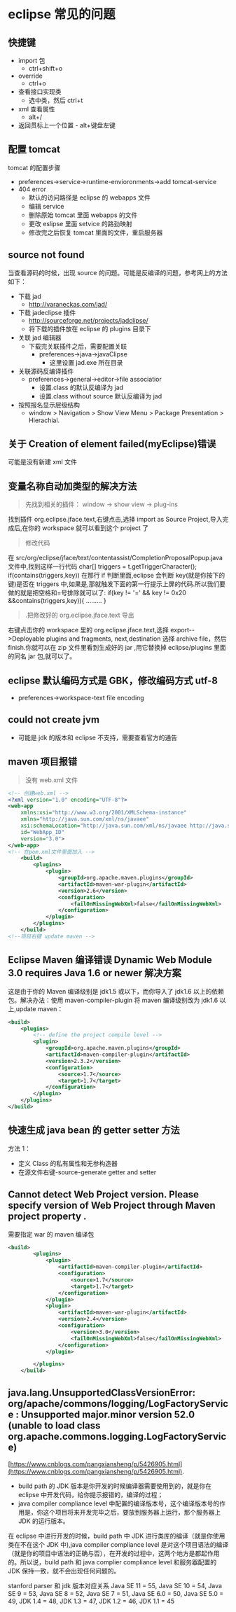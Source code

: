 # eclipse 常见的问题

## 快捷键

- import 包
  - ctrl+shift+o
- override
  - ctrl+o
- 查看接口实现类
  - 选中类，然后 ctrl+t
- xml 查看属性
  - alt+/
- 返回贯标上一个位置 - alt+键盘左键

## 配置 tomcat

tomcat 的配置步骤

- preferences->service->runtime-envioronments->add tomcat-service
- 404 error
  - 默认的访问路径是 eclipse 的 webapps 文件
  - 编辑 service
  - 删除原始 tomcat 里面 webapps 的文件
  - 更改 eslipse 里面 setvice 的路劲映射
  - 修改完之后恢复 tomcat 里面的文件，重启服务器

## source not found

当查看源码的时候，出现 source 的问题。可能是反编译的问题，参考网上的方法如下：

- 下载 jad
  - http://varaneckas.com/jad/
- 下载 jadeclipse 插件
  - http://sourceforge.net/projects/jadclipse/
  - 将下载的插件放在 eclipse 的 plugins 目录下
- 关联 jad 编辑器
  - 下载完关联插件之后，需要配置关联
    - preferences->java->javaClipse
      - 这里设置 jad.exe 所在目录
- 关联源码反编译插件
  - preferences->general->editor->file associatior
    - 设置.class 的默认反编译为 jad
    - 设置.class without source 默认反编译为 jad
- 按照报名显示层级结构
  - window > Navigation > Show View Menu > Package Presentation > Hierachial.

## 关于 Creation of element failed(myEclipse)错误

可能是没有新建 xml 文件

## 变量名称自动加类型的解决方法

> 先找到相关的插件： window -> show view -> plug-ins

找到插件 org.eclipse.jface.text,右键点击,选择 import as Source Project,导入完成后,在你的 workspace 就可以看到这个 project 了

> 修改代码

在 src/org/eclipse/jface/text/contentassist/CompletionProposalPopup.java 文件中,找到这样一行代码
char[] triggers = t.getTriggerCharacter();
if(contains(triggers,key))
在那行 if 判断里面,eclipse 会判断 key(就是你按下的键)是否在 triggers 中,如果是,那就触发下面的第一行提示上屏的代码.所以我们要做的就是把空格和=号排除就可以了:
if(key != '=' && key != 0x20 &&contains(triggers,key)){
.........
}

> .把修改好的 org.eclipse.jface.text 导出

右键点击你的 workspace 里的 org.eclipse.jface.text,选择 export-->Deployable plugins and
fragments, next,destination 选择
archive file，然后 finish.你就可以在 zip 文件里看到生成好的 jar ,用它替换掉 eclipse/plugins 里面的同名 jar 包,就可以了。

## eclipse 默认编码方式是 GBK，修改编码方式 utf-8

- preferences->workspace-text file encoding

## could not create jvm

- 可能是 jdk 的版本和 eclipse 不支持，需要查看官方的通告

## maven 项目报错

> 没有 web.xml 文件

```xml
<!-- 创建web.xml -->
<?xml version="1.0" encoding="UTF-8"?>
<web-app
	xmlns:xsi="http://www.w3.org/2001/XMLSchema-instance"
	xmlns="http://java.sun.com/xml/ns/javaee"
	xsi:schemaLocation="http://java.sun.com/xml/ns/javaee http://java.sun.com/xml/ns/javaee/web-app_3_0.xsd"
	id="WebApp_ID"
	version="3.0">
</web-app>
<!-- 在pom.xml文件里面加入 -->
	<build>
		<plugins>
			<plugin>
				<groupId>org.apache.maven.plugins</groupId>
				<artifactId>maven-war-plugin</artifactId>
				<version>2.6</version>
				<configuration>
					<failOnMissingWebXml>false</failOnMissingWebXml>
				</configuration>
			</plugin>
		</plugins>
	</build>
<!--项目右键 update maven -->
```

## Eclipse Maven 编译错误 Dynamic Web Module 3.0 requires Java 1.6 or newer 解决方案

这是由于你的 Maven 编译级别是 jdk1.5 或以下，而你导入了 jdk1.6 以上的依赖包。解决办法：使用 maven-compiler-plugin 将 maven 编译级别改为 jdk1.6 以上,update maven：

```xml
<build>
    <plugins>
        <!-- define the project compile level -->
        <plugin>
            <groupId>org.apache.maven.plugins</groupId>
            <artifactId>maven-compiler-plugin</artifactId>
            <version>2.3.2</version>
            <configuration>
                <source>1.7</source>
                <target>1.7</target>
            </configuration>
        </plugin>
    </plugins>
</build>
```

## 快速生成 java bean 的 getter setter 方法

方法 1：

- 定义 Class 的私有属性和无参构造器
- 在源文件右键-source-generate getter and setter

## Cannot detect Web Project version. Please specify version of Web Project through Maven project property <webVersion>.

需要指定 war 的 maven 编译包

```xml
<build>
		<plugins>
			<plugin>
				<artifactId>maven-compiler-plugin</artifactId>
				<configuration>
					<source>1.7</source>
					<target>1.7</target>
				</configuration>
			</plugin>
			<plugin>
				<artifactId>maven-war-plugin</artifactId>
				<version>2.4</version>
				<configuration>
					<version>3.0</version>
					<failOnMissingWebXml>false</failOnMissingWebXml>
				</configuration>
			</plugin>

		</plugins>
	</build>
```

## java.lang.UnsupportedClassVersionError: org/apache/commons/logging/LogFactoryService : Unsupported major.minor version 52.0 (unable to load class org.apache.commons.logging.LogFactoryService)

[https://www.cnblogs.com/pangxiansheng/p/5426905.html](https://www.cnblogs.com/pangxiansheng/p/5426905.html).

- build path 的 JDK 版本是你开发的时候编译器需要使用到的，就是你在 eclipse 中开发代码，给你提示报错的，编译的过程；
- java compiler compliance level 中配置的编译版本号，这个编译版本号的作用是，你这个项目将来开发完毕之后，要放到服务器上运行，那个服务器上 JDK 的运行版本。

在 eclipse 中进行开发的时候，build path 中 JDK 进行类库的编译（就是你使用类在不在这个 JDK 中),java compiler compliance level 是对这个项目语法的编译（就是你的项目中语法的正确与否），在开发的过程中，这两个地方是都起作用的。所以说，build path 和 java complier compliance level 和服务器配置的 JDK 保持一致，就不会出现任何问题的。

stanford parser 和 jdk 版本对应关系
Java SE 11 = 55,
Java SE 10 = 54,
Java SE 9 = 53,
Java SE 8 = 52,
Java SE 7 = 51,
Java SE 6.0 = 50,
Java SE 5.0 = 49,
JDK 1.4 = 48,
JDK 1.3 = 47,
JDK 1.2 = 46,
JDK 1.1 = 45
